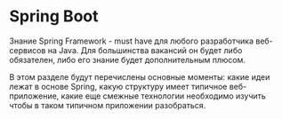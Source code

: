# Spring Boot

Знание Spring Framework - must have для любого разработчика веб-сервисов на Java. Для большинства вакансий он будет либо обязателен, либо его знание будет дополнительным плюсом. &#x20;

В этом разделе будут перечислены основные моменты: какие идеи лежат в основе Spring, какую структуру имеет типичное веб-приложение, какие еще смежные технологии необходимо изучить чтобы в таком типичном приложении разобраться.
